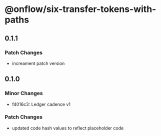 # @onflow/six-transfer-tokens-with-paths

## 0.1.1

### Patch Changes

- increament patch version

## 0.1.0

### Minor Changes

- f4016c3: Ledger cadence v1

### Patch Changes

- updated code hash values to reflect placeholder code
